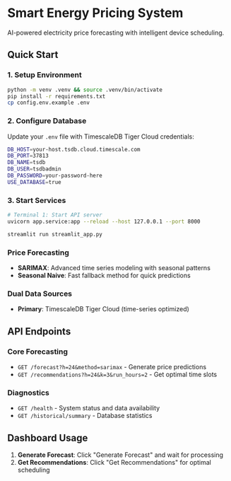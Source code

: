 # Smart Energy Pricing System

AI-powered electricity price forecasting with intelligent device scheduling.

## Quick Start

### 1. Setup Environment
```bash
python -m venv .venv && source .venv/bin/activate
pip install -r requirements.txt
cp config.env.example .env
```

### 2. Configure Database
Update your `.env` file with TimescaleDB Tiger Cloud credentials:
```bash
DB_HOST=your-host.tsdb.cloud.timescale.com
DB_PORT=37813
DB_NAME=tsdb
DB_USER=tsdbadmin
DB_PASSWORD=your-password-here
USE_DATABASE=true
```

### 3. Start Services
```bash
# Terminal 1: Start API server
uvicorn app.service:app --reload --host 127.0.0.1 --port 8000

streamlit run streamlit_app.py
```

### **Price Forecasting**
- **SARIMAX**: Advanced time series modeling with seasonal patterns
- **Seasonal Naive**: Fast fallback method for quick predictions



### **Dual Data Sources**
- **Primary**: TimescaleDB Tiger Cloud (time-series optimized)

## API Endpoints

### Core Forecasting
- `GET /forecast?h=24&method=sarimax` - Generate price predictions
- `GET /recommendations?h=24&k=3&run_hours=2` - Get optimal time slots


### Diagnostics
- `GET /health` - System status and data availability
- `GET /historical/summary` - Database statistics


## Dashboard Usage

1. **Generate Forecast**: Click "Generate Forecast" and wait for processing
2. **Get Recommendations**: Click "Get Recommendations" for optimal scheduling

